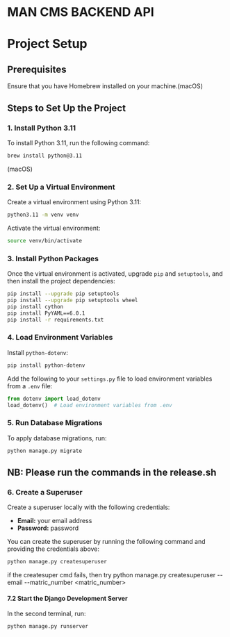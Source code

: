 # MAN CMS BACKEND API




# Project Setup

## Prerequisites

Ensure that you have Homebrew installed on your machine.(macOS)

## Steps to Set Up the Project

### 1. Install Python 3.11

To install Python 3.11, run the following command:

```bash
brew install python@3.11
```
(macOS)
### 2. Set Up a Virtual Environment

Create a virtual environment using Python 3.11:

```bash
python3.11 -m venv venv
```

Activate the virtual environment:

```bash
source venv/bin/activate
```

### 3. Install Python Packages

Once the virtual environment is activated, upgrade `pip` and `setuptools`, and then install the project dependencies:

```bash
pip install --upgrade pip setuptools
pip install --upgrade pip setuptools wheel
pip install cython
pip install PyYAML==6.0.1
pip install -r requirements.txt
```

### 4. Load Environment Variables

Install `python-dotenv`:

```bash
pip install python-dotenv
```

Add the following to your `settings.py` file to load environment variables from a `.env` file:

```python
from dotenv import load_dotenv
load_dotenv()  # Load environment variables from .env
```

### 5. Run Database Migrations

To apply database migrations, run:

```bash
python manage.py migrate
```

## NB: Please run the commands in the release.sh


### 6. Create a Superuser

Create a superuser locally with the following credentials:

- **Email:** your email address
- **Password:** password

You can create the superuser by running the following command and providing the credentials above:

```bash
python manage.py createsuperuser
```
<!--  -->
if the createsuper cmd fails, then try
python manage.py createsuperuser --email <email> --matric_number <matric_number>
<!--  -->
#### 7.2 Start the Django Development Server

In the second terminal, run:

```bash
python manage.py runserver
```